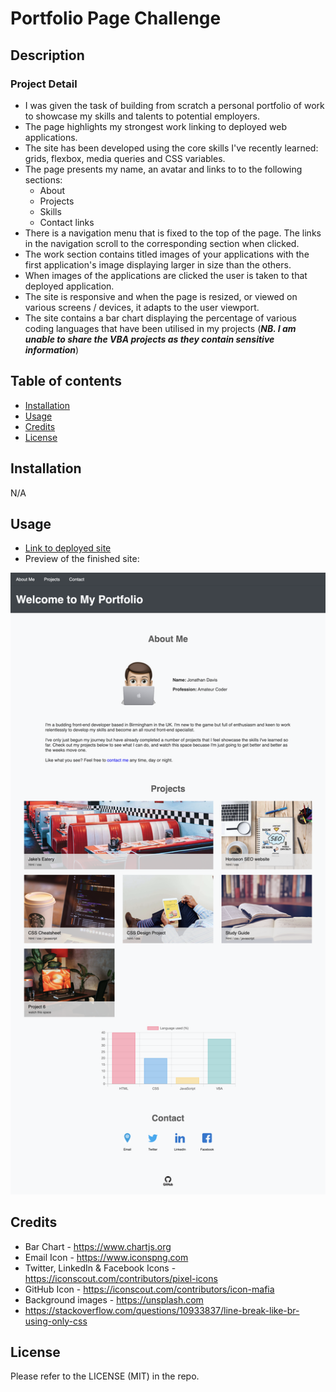 # Portfolio Page Challenge

## Description
### Project Detail
- I was given the task of building from scratch a personal portfolio of work to showcase my skills and talents to potential employers.
- The page highlights my strongest work linking to deployed web applications.
- The site has been developed using the core skills I've recently learned: grids, flexbox, media queries and CSS variables.
- The page presents my name, an avatar and links to to the following sections:
  - About
  - Projects
  - Skills
  - Contact links
- There is a navigation menu that is fixed to the top of the page. The links in the navigation scroll to the corresponding section when clicked.
- The work section contains titled images of your applications with the first application's image displaying larger in size than the others.
- When images of the applications are clicked the user is taken to that deployed application.
- The site is responsive and when the page is resized, or viewed on various screens / devices, it adapts to the user viewport.
- The site contains a bar chart displaying the percentage of various coding languages that have been utilised in my projects (***NB. I am unable to share the VBA projects as they contain sensitive information***)

## Table of contents
- [Installation](#installation)
- [Usage](#usage)
- [Credits](#credits)
- [License](#license)

## Installation
N/A

## Usage
- [Link to deployed site](https://trunten.github.io/portfolio/)
- Preview of the finished site:

[![Full page screenshot of site](./assets/images/full_page_screenshot.png)](https://trunten.github.io/portfolio/)

## Credits
- Bar Chart - https://www.chartjs.org
- Email Icon - https://www.iconspng.com
- Twitter, LinkedIn & Facebook Icons - https://iconscout.com/contributors/pixel-icons
- GitHub Icon - https://iconscout.com/contributors/icon-mafia
- Background images - https://unsplash.com
- https://stackoverflow.com/questions/10933837/line-break-like-br-using-only-css


## License
Please refer to the LICENSE (MIT) in the repo.
